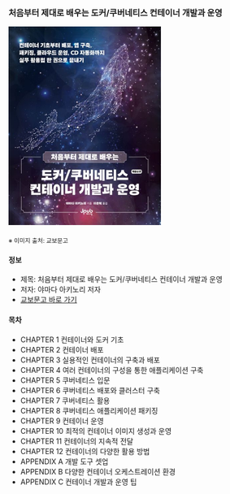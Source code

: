 ### 처음부터 제대로 배우는 도커/쿠버네티스 컨테이너 개발과 운영

<img src="image_1.jpg" width="300">

<sub>※ 이미지 출처: 교보문고</sub>

#### 정보
- 제목: 처음부터 제대로 배우는 도커/쿠버네티스 컨테이너 개발과 운영
- 저자: 야마다 아키노리 저자
- [교보문고 바로 가기](https://product.kyobobook.co.kr/detail/S000216467319)


#### 목차
- CHAPTER 1 컨테이너와 도커 기초
- CHAPTER 2 컨테이너 배포
- CHAPTER 3 실용적인 컨테이너의 구축과 배포
- CHAPTER 4 여러 컨테이너의 구성을 통한 애플리케이션 구축
- CHAPTER 5 쿠버네티스 입문
- CHAPTER 6 쿠버네티스 배포와 클러스터 구축
- CHAPTER 7 쿠버네티스 활용
- CHAPTER 8 쿠버네티스 애플리케이션 패키징
- CHAPTER 9 컨테이너 운영
- CHAPTER 10 최적의 컨테이너 이미지 생성과 운영
- CHAPTER 11 컨테이너의 지속적 전달
- CHAPTER 12 컨테이너의 다양한 활용 방법
- APPENDIX A 개발 도구 셋업
- APPENDIX B 다양한 컨테이너 오케스트레이션 환경
- APPENDIX C 컨테이너 개발과 운영 팁